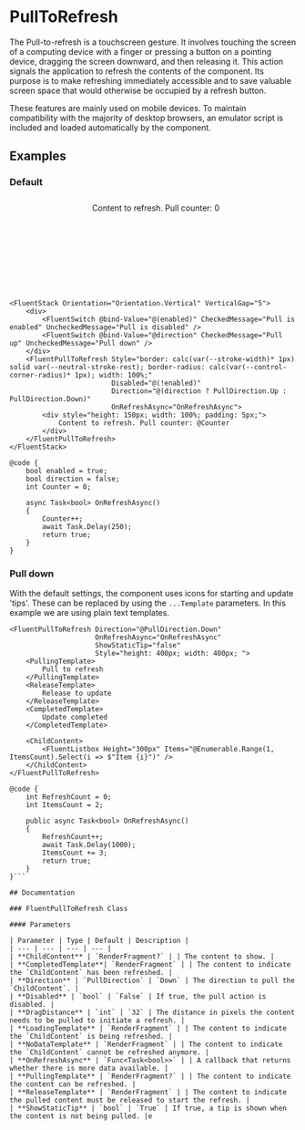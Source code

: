 # PullToRefresh

The Pull-to-refresh is a touchscreen gesture. It involves touching the screen of a computing device with a finger or pressing a button on a pointing device, dragging the screen downward, and then releasing it. This action signals the application to refresh the contents of the component. Its purpose is to make refreshing immediately accessible and to save valuable screen space that would otherwise be occupied by a refresh button.

These features are mainly used on mobile devices. To maintain compatibility with the majority of desktop browsers, an emulator script is included and loaded automatically by the component.

## Examples

### Default

<div style="display: flex; flex-direction: column; gap: 5px;">
    <div>
        <!-- Switch placeholders -->
    </div>
    <div style="border: 1px solid var(--neutral-stroke-rest); border-radius: 4px; width: 100%; position: relative; overflow: hidden;">
        <div style="height: 150px; width: 100%; padding: 5px; text-align: center;">
            Content to refresh. Pull counter: 0
        </div>
    </div>
</div>

```razor
<FluentStack Orientation="Orientation.Vertical" VerticalGap="5">
    <div>
        <FluentSwitch @bind-Value="@(enabled)" CheckedMessage="Pull is enabled" UncheckedMessage="Pull is disabled" />
        <FluentSwitch @bind-Value="@direction" CheckedMessage="Pull up" UncheckedMessage="Pull down" />
    </div>
    <FluentPullToRefresh Style="border: calc(var(--stroke-width)* 1px) solid var(--neutral-stroke-rest); border-radius: calc(var(--control-corner-radius)* 1px); width: 100%;"
                         Disabled="@(!enabled)"
                         Direction="@(direction ? PullDirection.Up : PullDirection.Down)"
                         OnRefreshAsync="OnRefreshAsync">
        <div style="height: 150px; width: 100%; padding: 5px;">
            Content to refresh. Pull counter: @Counter
        </div>
    </FluentPullToRefresh>
</FluentStack>

@code {
    bool enabled = true;
    bool direction = false;
    int Counter = 0;

    async Task<bool> OnRefreshAsync()
    {
        Counter++;
        await Task.Delay(250);
        return true;
    }
}
```

### Pull down

With the default settings, the component uses icons for starting and update 'tips'. These can be replaced by using the `...Template` parameters. In this example we are using plain text templates.

```razor
<FluentPullToRefresh Direction="@PullDirection.Down"
                     OnRefreshAsync="OnRefreshAsync"
                     ShowStaticTip="false"
                     Style="height: 400px; width: 400px; ">
    <PullingTemplate>
        Pull to refresh
    </PullingTemplate>
    <ReleaseTemplate>
        Release to update
    </ReleaseTemplate>
    <CompletedTemplate>
        Update completed
    </CompletedTemplate>

    <ChildContent>
        <FluentListbox Height="300px" Items="@Enumerable.Range(1, ItemsCount).Select(i => $"Item {i}")" />
    </ChildContent>
</FluentPullToRefresh>

@code {
    int RefreshCount = 0;
    int ItemsCount = 2;

    public async Task<bool> OnRefreshAsync()
    {
        RefreshCount++;
        await Task.Delay(1000);
        ItemsCount += 3;
        return true;
    }
}```

## Documentation

### FluentPullToRefresh Class

#### Parameters

| Parameter | Type | Default | Description |
| --- | --- | --- | --- |
| **ChildContent** | `RenderFragment?` | | The content to show. |
| **CompletedTemplate**| `RenderFragment` | | The content to indicate the `ChildContent` has been refreshed. |
| **Direction** | `PullDirection` | `Down` | The direction to pull the `ChildContent`. |
| **Disabled** | `bool` | `False` | If true, the pull action is disabled. |
| **DragDistance** | `int` | `32` | The distance in pixels the content needs to be pulled to initiate a refresh. |
| **LoadingTemplate** | `RenderFragment` | | The content to indicate the `ChildContent` is being refreshed. |
| **NoDataTemplate** | `RenderFragment` | | The content to indicate the `ChildContent` cannot be refreshed anymore. |
| **OnRefreshAsync** | `Func<Task<bool>>` | | A callback that returns whether there is more data available. |
| **PullingTemplate** | `RenderFragment?` | | The content to indicate the content can be refreshed. |
| **ReleaseTemplate** | `RenderFragment` | | The content to indicate the pulled content must be released to start the refresh. |
| **ShowStaticTip** | `bool` | `True` | If true, a tip is shown when the content is not being pulled. |e
